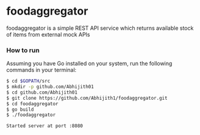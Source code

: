 # foodaggregator

foodaggregator is a simple REST API service which returns available stock of items from external mock APIs

### How to run

Assuming you have Go installed on your system, run the following commands in your terminal:

```bash
$ cd $GOPATH/src
$ mkdir -p github.com/Abhijith01
$ cd github.com/Abhijith01
$ git clone https://github.com/Abhijith1/foodaggregator.git
$ cd foodaggregator
$ go build
$ ./foodaggregator

Started server at port :8080
```
